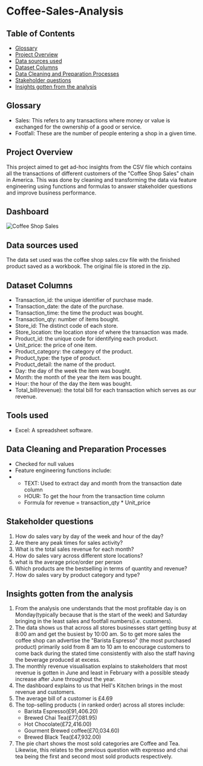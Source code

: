 # Coffee-Sales-Analysis
## Table of Contents
- [Glossary](#glossary)
- [Project Overview](#project-overview)
- [Data sources used](#data-sources-used)
- [Dataset Columns](#dataset-columns)
- [Data Cleaning and Preparation Processes](#data-cleaning-and-preparation-processes)
- [Stakeholder questions](#stakeholder-questions)
- [Insights gotten from the analysis](#insights-gotten-from-the-analysis)

## Glossary
- Sales: This refers to any transactions where money or value is exchanged for the ownership of a good or service.
- Footfall: These are the number of people entering a shop in a given time.
## Project Overview
This project aimed to get ad-hoc insights from the CSV file which contains all the transactions of different customers of the "Coffee Shop Sales" chain in America. This was done by cleaning and transforming the data via feature engineering using functions and formulas to answer stakeholder questions and improve business performance.
## Dashboard
![Coffee Shop Sales](https://github.com/Tyroneekhator/Coffee-Sales-Analysis/assets/72547969/f349faf4-93a6-48dd-920e-513f40fae9a7)



## Data sources used
The data set used was the coffee shop sales.csv file with the finished product saved as a workbook.
The original file is stored in the zip.
## Dataset Columns
- Transaction_id: the unique identifier of purchase made.
- Transaction_date: the date of the purchase.
- Transaction_time: the time the product was bought.
- Transaction_qty: number of items bought.
- Store_id: The distinct code of each store.
- Store_location: the location store of where the transaction was made.
- Product_id: the unique code for identifying each product.
- Unit_price: the price of one item.
- Product_category: the category of the product.
- Product_type: the type of product.
- Product_detail: the name of the product.
- Day: the day of the week the item was bought.
- Month: the month of the year the item was bought.
- Hour: the hour of the day the item was bought.
- Total_bill(revenue): the total bill for each transaction which serves as our revenue.
## Tools used
- Excel: A spreadsheet software.
## Data Cleaning and Preparation Processes
- Checked for null values
- Feature engineering  functions include:
- - TEXT: Used to extract day and month from the transaction date column
  - HOUR: To get the hour from the transaction time column
  - Formula for revenue = transaction_qty * Unit_price

## Stakeholder questions
1. How do sales vary by day of the
week and hour of the day?
2. Are there any peak times for sales
activity?
3. What is the total sales revenue for
each month?
4. How do sales vary across different
store locations?
5. what is the average price/order
per person
6. Which products are the bestselling in terms of quantity and
revenue?
7. How do sales vary by product
category and type?

## Insights gotten from the analysis
1. From the analysis one understands that the  most profitable day is on Monday(typically because that is the start of the week) and Saturday bringing in the least sales and footfall numbers(i.e. customers). 
2. The data shows us that across all stores businesses start getting busy at 8:00 am and get the busiest by 10:00 am. So to get more sales the coffee shop can advertise the "Barista Espresso" (the most purchased product) primarily sold from 8 am to 10 am to encourage customers to  come back during the stated time consistently with also the staff having the beverage produced at excess.
3. The monthly revenue visualisation explains to stakeholders that most revenue is gotten in June and least in February with a possible steady increase after June throughout the year.
4. The dashboard explains to us that Hell's Kitchen brings in the most revenue and customers.
5. The average bill of a customer is £4.69
6. The top-selling products ( in ranked order) across all stores include:
   - Barista Espresso(£91,406.20)
   - Brewed Chai Tea(£77,081.95)
   - Hot Chocolate(£72,416.00)
   - Gourment Brewed coffee(£70,034.60)
   - Brewed Black Tea(£47,932.00)
7. The pie chart shows the most sold categories are Coffee and Tea. Likewise, this relates to the previous question with expresso and chai tea being the first and second most sold products respectively.
   


  







